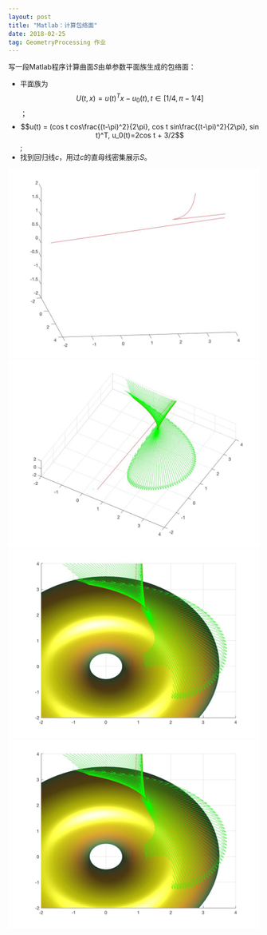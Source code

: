 ```yaml
---
layout: post
title: "Matlab：计算包络面"
date: 2018-02-25
tag: GeometryProcessing 作业
---
```

写一段Matlab程序计算曲面$S$由单参数平面族生成的包络面：
 - 平面族为
 $$U(t,x)=u(t)^Tx-u_0(t), t\in[1/4, \pi-1/4]$$；
 - $$u(t) = (cos t cos\frac{(t-\pi)^2}{2\pi}, cos t sin\frac{(t-\pi)^2}{2\pi}, sin  t)^T, u_0(t)=2cos t + 3/2$$;
 - 找到回归线$c$，用过$c$的直母线密集展示$S$。

 ![](/images/posts/gp_homework/17regression.jpg)
 ![](/images/posts/gp_homework/17evelope1.jpg)
 ![](/images/posts/gp_homework/17torus-evelop2.jpg)
 ![](/images/posts/gp_homework/17torus-evelop2.jpg)
